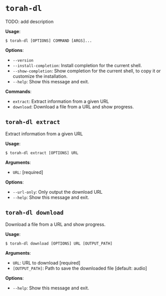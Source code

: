 # `torah-dl`

TODO: add description

**Usage**:

```console
$ torah-dl [OPTIONS] COMMAND [ARGS]...
```

**Options**:

* `--version`
* `--install-completion`: Install completion for the current shell.
* `--show-completion`: Show completion for the current shell, to copy it or customize the installation.
* `--help`: Show this message and exit.

**Commands**:

* `extract`: Extract information from a given URL
* `download`: Download a file from a URL and show progress.

## `torah-dl extract`

Extract information from a given URL

**Usage**:

```console
$ torah-dl extract [OPTIONS] URL
```

**Arguments**:

* `URL`: [required]

**Options**:

* `--url-only`: Only output the download URL
* `--help`: Show this message and exit.

## `torah-dl download`

Download a file from a URL and show progress.

**Usage**:

```console
$ torah-dl download [OPTIONS] URL [OUTPUT_PATH]
```

**Arguments**:

* `URL`: URL to download  [required]
* `[OUTPUT_PATH]`: Path to save the downloaded file  [default: audio]

**Options**:

* `--help`: Show this message and exit.
